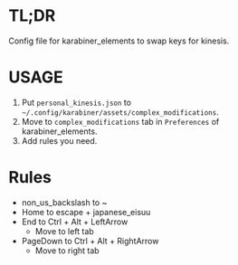 # TL;DR

Config file for karabiner_elements to swap keys for kinesis.

# USAGE

1. Put `personal_kinesis.json` to `~/.config/karabiner/assets/complex_modifications`.
2. Move to `complex_modifications` tab in `Preferences` of karabiner_elements.
3. Add rules you need.

# Rules

- non_us_backslash to ~
- Home to escape + japanese_eisuu
- End to Ctrl + Alt + LeftArrow
  - Move to left tab
- PageDown to Ctrl + Alt + RightArrow
  - Move to right tab
